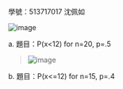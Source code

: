 學號：513717017 沈佩如

![image](https://github.com/user-attachments/assets/0f314ac7-7c26-4a83-a8ec-23c32f23ebba)

a. 題目：P(x<12) for n=20, p=.5
>
>![image](https://github.com/user-attachments/assets/6090c178-d403-44e7-bf09-bd619aca4615)

b. 題目：P(x<=12) for n=15, p=.4
>
>

